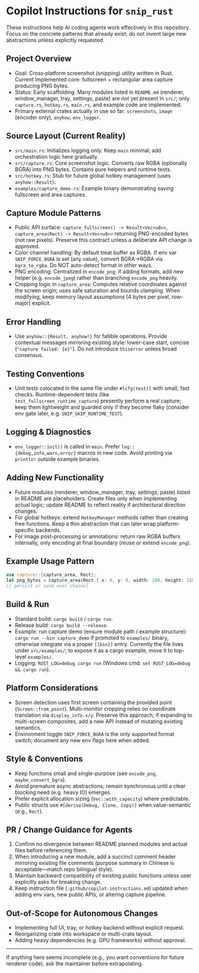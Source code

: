 # Copilot Instructions for `snip_rust`

These instructions help AI coding agents work effectively in this repository. Focus on the concrete patterns that already exist; do not invent large new abstractions unless explicitly requested.

## Project Overview
- Goal: Cross‑platform screenshot (snipping) utility written in Rust. Current implemented core: fullscreen + rectangular area capture producing PNG bytes.
- Status: Early scaffolding. Many modules listed in `README.md` (renderer, window_manager, tray, settings, paste) are not yet present in `src/`; only `capture.rs`, `hotkey.rs`, `main.rs`, and example code are implemented.
- Primary external crates actually in use so far: `screenshots`, `image` (encoder only), `anyhow`, `env_logger`.

## Source Layout (Current Reality)
- `src/main.rs`: Initializes logging only. Keep `main` minimal; add orchestration logic here gradually.
- `src/capture.rs`: Core screenshot logic. Converts raw RGBA (optionally BGRA) into PNG bytes. Contains pure helpers and runtime tests.
- `src/hotkey.rs`: Stub for future global hotkey management (uses `anyhow::Result`).
- `examples/capture_demo.rs`: Example binary demonstrating saving fullscreen and area captures.

## Capture Module Patterns
- Public API surface: `capture_fullscreen() -> Result<Vec<u8>>`, `capture_area(Rect) -> Result<Vec<u8>>` returning PNG-encoded bytes (not raw pixels). Preserve this contract unless a deliberate API change is approved.
- Color channel handling: By default treat buffer as RGBA. If env var `SNIP_FORCE_BGRA` is set (any value), convert BGRA→RGBA via `bgra_to_rgba`. Do NOT auto-detect format in other ways.
- PNG encoding: Centralized in `encode_png`; if adding formats, add new helper (e.g. `encode_jpeg`) rather than branching `encode_png` heavily.
- Cropping logic in `capture_area`: Computes relative coordinates against the screen origin; uses safe saturation and bounds clamping. When modifying, keep memory layout assumptions (4 bytes per pixel, row-major) explicit.

## Error Handling
- Use `anyhow::{Result, anyhow!}` for fallible operations. Provide contextual messages mirroring existing style: lower-case start, concise (`"capture failed: {e}"`). Do not introduce `thiserror` unless broad consensus.

## Testing Conventions
- Unit tests colocated in the same file under `#[cfg(test)]` with small, fast checks. Runtime-dependent tests (like `test_fullscreen_runtime_capture`) presently perform a real capture; keep them lightweight and guarded only if they become flaky (consider env gate later, e.g. `SNIP_SKIP_RUNTIME_TEST`).

## Logging & Diagnostics
- `env_logger::init()` is called in `main`. Prefer `log::{debug,info,warn,error}` macros in new code. Avoid printing via `println!` outside example binaries.

## Adding New Functionality
- Future modules (renderer, window_manager, tray, settings, paste) listed in README are placeholders. Create files only when implementing actual logic; update README to reflect reality if architectural direction changes.
- For global hotkeys: extend `HotkeyManager` methods rather than creating free functions. Keep a thin abstraction that can later wrap platform-specific backends.
- For image post-processing or annotations: return raw RGBA buffers internally, only encoding at final boundary (reuse or extend `encode_png`).

## Example Usage Pattern
```rust
use capture::{capture_area, Rect};
let png_bytes = capture_area(Rect { x: 0, y: 0, width: 200, height: 150 })?;
// persist or send over channel
```

## Build & Run
- Standard build: `cargo build` / `cargo run`.
- Release build: `cargo build --release`.
- Example: run capture demo (ensure module path / example structure): `cargo run --bin capture_demo` if promoted to `examples/` binary, otherwise integrate via a proper `[[bin]]` entry. Currently the file lives under `src/examples/`; to expose it as a cargo example, move it to top-level `examples/`.
- Logging: `RUST_LOG=debug cargo run` (Windows cmd: `set RUST_LOG=debug && cargo run`).

## Platform Considerations
- Screen detection uses first screen containing the provided point (`Screen::from_point`). Multi-monitor cropping relies on coordinate translation via `display_info.x/y`. Preserve this approach; if expanding to multi-screen composites, add a new API instead of mutating existing semantics.
- Environment toggle `SNIP_FORCE_BGRA` is the only supported format switch; document any new env flags here when added.

## Style & Conventions
- Keep functions small and single-purpose (see `encode_png`, `maybe_convert_bgra`).
- Avoid premature async abstractions; remain synchronous until a clear blocking need (e.g. heavy IO) emerges.
- Prefer explicit allocation sizing (`Vec::with_capacity`) where predictable.
- Public structs use `#[derive(Debug, Clone, Copy)]` when value-semantic (e.g., `Rect`).

## PR / Change Guidance for Agents
1. Confirm no divergence between README planned modules and actual files before referencing them.
2. When introducing a new module, add a succinct comment header mirroring existing file comments (purpose summary in Chinese is acceptable—match repo bilingual style).
3. Maintain backward compatibility of existing public functions unless user explicitly asks for breaking change.
4. Keep instruction file (`.github/copilot-instructions.md`) updated when adding env vars, new public APIs, or altering capture pipeline.

## Out-of-Scope for Autonomous Changes
- Implementing full UI, tray, or hotkey backend without explicit request.
- Reorganizing crate into workspace or multi-crate layout.
- Adding heavy dependencies (e.g. GPU frameworks) without approval.

---
If anything here seems incomplete (e.g., you want conventions for future renderer code), ask the maintainer before extrapolating.
